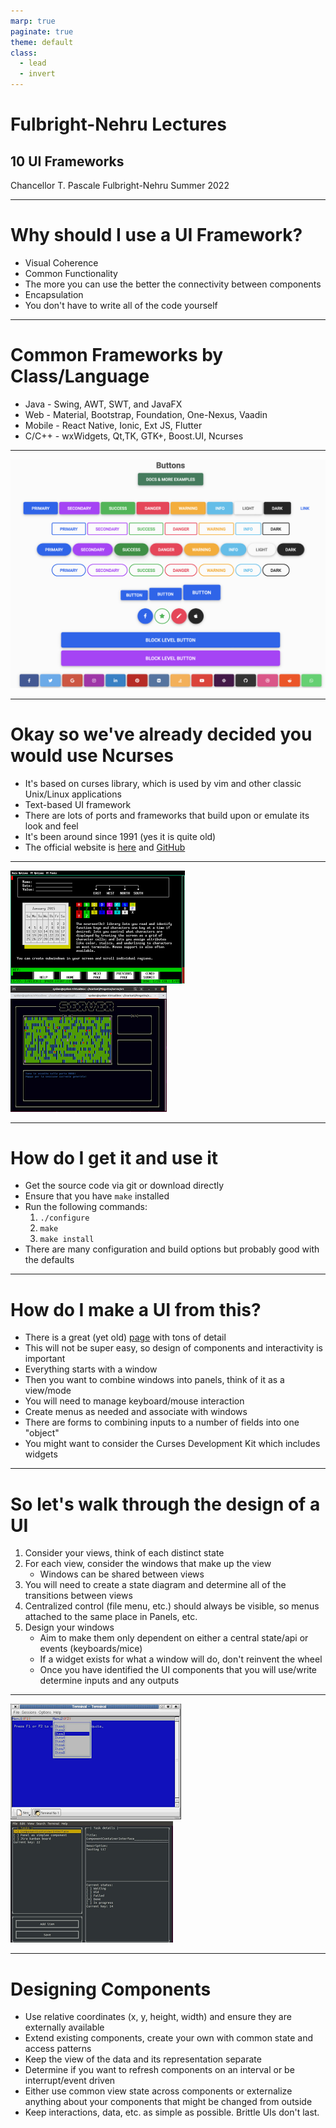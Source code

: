 ```yaml
---
marp: true
paginate: true
theme: default
class:
  - lead
  - invert
---
```


# Fulbright-Nehru Lectures
## 10 UI Frameworks


Chancellor T. Pascale
Fulbright-Nehru
Summer 2022

-------------------------------

# Why should I use a UI Framework?

- Visual Coherence
- Common Functionality
- The more you can use the better the connectivity between components
- Encapsulation
- You don't have to write all of the code yourself

-------------------------------

# Common Frameworks by Class/Language

- Java - Swing, AWT, SWT, and JavaFX
- Web - Material, Bootstrap, Foundation, One-Nexus, Vaadin
- Mobile - React Native, Ionic, Ext JS, Flutter
- C/C++ - wxWidgets, Qt,TK,  GTK+, Boost.UI, Ncurses

-------------------------------

![bg w:915 h:664](./images/material_bootstrap.png)

-------------------------------

# Okay so we've already decided you would use Ncurses

- It's based on curses library, which is used by vim and other classic Unix/Linux applications
- Text-based UI framework
- There are lots of ports and frameworks that build upon or emulate its look and feel
- It's been around since 1991 (yes it is quite old)
- The official website is [here](https://invisible-island.net/ncurses/) and [GitHub](https://github.com/mirror/ncurses)

-------------------------------

![w:558 h:362](./images/ncurses_0.png)
![bg right w:500 h:404](./images/ncurses_1.png)

-------------------------------

# How do I get it and use it

- Get the source code via git or download directly
- Ensure that you have `make` installed
- Run the following commands:
    1. `./configure`
    2. `make`
    3. `make install`
- There are many configuration and build options but probably good with the defaults

-------------------------------

# How do I make a UI from this?

- There is a great (yet old) [page](https://tldp.org/HOWTO/NCURSES-Programming-HOWTO/) with tons of detail
- This will not be super easy, so design of components and interactivity is important
- Everything starts with a window
- Then you want to combine windows into panels, think of it as a view/mode
- You will need to manage keyboard/mouse interaction
- Create menus as needed and associate with windows
- There are forms to combining inputs to a number of fields into one "object"
- You might want to consider the Curses Development Kit which includes widgets

-------------------------------

# So let's walk through the design of a UI

1. Consider your views, think of each distinct state
2. For each view, consider the windows that make up the view
    - Windows can be shared between views
3. You will need to create a state diagram and determine all of the transitions between views
4. Centralized control (file menu, etc.) should always be visible, so menus attached to the same place in Panels, etc.
5. Design your windows
    - Aim to make them only dependent on either a central state/api or events (keyboards/mice)
    - If a widget exists for what a window will do, don't reinvent the wheel
    - Once you have identified the UI components that you will use/write determine inputs and any outputs

-------------------------------

![w:546 h:370](./images/ncurses_2.png)
![bg right w:520 h:388](./images/ncurses_3.png)

-------------------------------

# Designing Components

- Use relative coordinates (x, y, height, width) and ensure they are externally available
- Extend existing components, create your own with common state and access patterns
- Keep the view of the data and its representation separate
- Determine if you want to refresh components on an interval or be interrupt/event driven
- Either use common view state across components or externalize anything about your components that might be changed from outside
- Keep interactions, data, etc. as simple as possible. Brittle UIs don't last.
